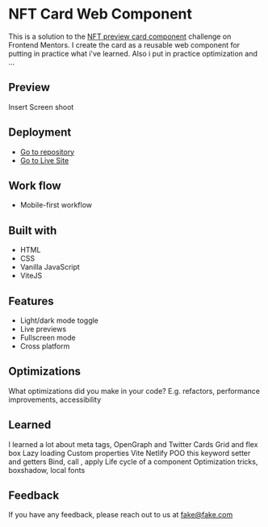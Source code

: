 # NFT Card Web Component

This is a solution to the [NFT preview card component](https://www.frontendmentor.io/challenges/nft-preview-card-component-SbdUL_w0U) challenge on Frontend Mentors. I create the card as a reusable web component for putting in practice what i've learned. Also i put in practice optimization and ...

## Preview

Insert Screen shoot

## Deployment

- [Go to repository](https://your-solution-url.com)
- [Go to Live Site](https://your-live-site-url.com)

## Work flow

- Mobile-first workflow

## Built with

- HTML
- CSS
- Vanilla JavaScript
- ViteJS


## Features

- Light/dark mode toggle
- Live previews
- Fullscreen mode
- Cross platform

## Optimizations

What optimizations did you make in your code? E.g. refactors, performance improvements, accessibility

## Learned

I learned a lot about meta tags, OpenGraph and Twitter Cards
Grid and flex box
Lazy loading
Custom properties
Vite
Netlify
POO
this keyword
setter and getters
Bind, call , apply
Life cycle of a component
Optimization tricks, boxshadow, local fonts

## Feedback

If you have any feedback, please reach out to us at fake@fake.com


